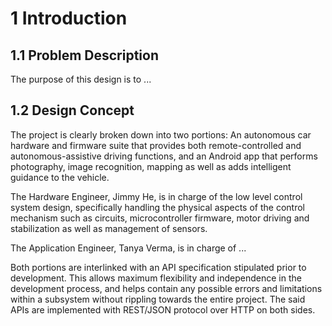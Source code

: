 # 1 Introduction

## 1.1 Problem Description

<!--TODO: Overall Problem Description-->

The purpose of this design is to ...


## 1.2 Design Concept

<!--TODO: State the overall design concept-->

The project is clearly broken down into two portions: An autonomous car hardware and firmware suite that provides both remote-controlled and autonomous-assistive driving functions, and an Android app that performs photography, image recognition, mapping as well as adds intelligent guidance to the vehicle. 

The Hardware Engineer, Jimmy He, is in charge of the low level control system design, specifically handling the physical aspects of the control mechanism such as circuits, microcontroller firmware, motor driving and stabilization as well as management of sensors.

The Application Engineer, Tanya Verma, is in charge of ... <!--TODO: What Tanya is doing-->

Both portions are interlinked with an API specification stipulated prior to development. This allows maximum flexibility and independence in the development process, and helps contain any possible errors and limitations within a subsystem without rippling towards the entire project. The said APIs are implemented with REST/JSON protocol over HTTP on both sides. 
